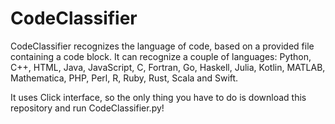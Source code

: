 # CodeClassifier

CodeClassifier recognizes the language of code, based on a provided file containing a code block. It can recognize a couple of languages: Python, C++, HTML, Java, JavaScript, C, Fortran, Go, Haskell, Julia, Kotlin, MATLAB, Mathematica, PHP, Perl, R, Ruby, Rust, Scala and Swift.

It uses Click interface, so the only thing you have to do is download this repository and run CodeClassifier.py! 
